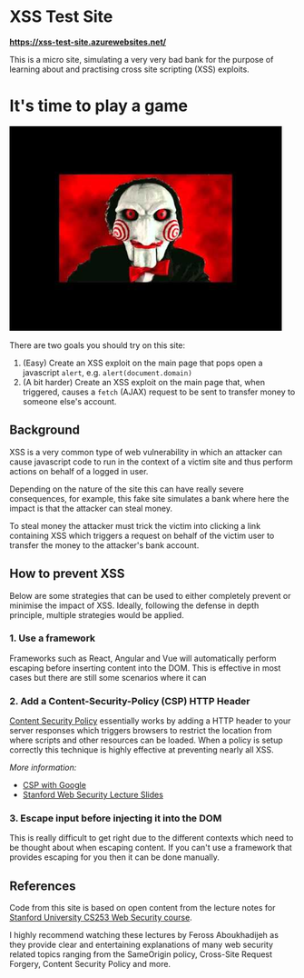 # XSS Test Site

**https://xss-test-site.azurewebsites.net/**

This is a micro site, simulating a very very bad bank for the purpose of learning about and practising cross site scripting (XSS) exploits.

# It's time to play a game

![saw_horror_movie.jpg](./docs/time_to_play_a_game.jpg)

There are two goals you should try on this site:

1. (Easy) Create an XSS exploit on the main page that pops open a javascript `alert`, e.g. `alert(document.domain)`
2. (A bit harder) Create an XSS exploit on the main page that, when triggered, causes a `fetch` (AJAX) request to be sent to transfer money to someone else's account.

## Background

XSS is a very common type of web vulnerability in which an attacker can cause javascript code to run in the context of a victim site and thus perform actions on behalf of a logged in user.

Depending on the nature of the site this can have really severe consequences, for example, this fake site simulates a bank where here the impact is that the attacker can steal money.

To steal money the attacker must trick the victim into clicking a link containing XSS which triggers a request on behalf of the victim user to transfer the money to the attacker's bank account.

## How to prevent XSS

Below are some strategies that can be used to either completely prevent or minimise the impact of XSS.
Ideally, following the defense in depth principle, multiple strategies would be applied.

### 1. Use a framework

Frameworks such as React, Angular and Vue will automatically perform escaping before inserting content into the DOM.
This is effective in most cases but there are still some scenarios where it can

### 2. Add a Content-Security-Policy (CSP) HTTP Header

[Content Security Policy](https://csp.withgoogle.com/docs/index.html) essentially works by adding a HTTP header to your server responses which triggers browsers to restrict the location from where scripts and other resources can be loaded.
When a policy is setup correctly this technique is highly effective at preventing nearly all XSS.

_More information:_

- [CSP with Google](https://csp.withgoogle.com/docs/index.html)
- [Stanford Web Security Lecture Slides](https://web.stanford.edu/class/cs253/lectures/Lecture%2007.pdf)

### 3. Escape input before injecting it into the DOM

This is really difficult to get right due to the different contexts which need to be thought about when escaping content. If you can't use a framework that provides escaping for you then it can be done manually.

## References

Code from this site is based on open content from the lecture notes for [Stanford University CS253 Web Security course](https://web.stanford.edu/class/cs253/).

I highly recommend watching these lectures by Feross Aboukhadijeh as they provide clear and entertaining explanations of many web security related topics ranging from the SameOrigin policy, Cross-Site Request Forgery, Content Security Policy and more.
